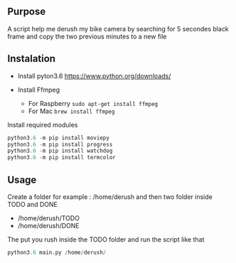 
## Purpose

A script help me derush my bike camera by searching for 5 secondes black frame and copy the two previous minutes to a new file


## Instalation 


- Install pyton3.6
https://www.python.org/downloads/

- Install Ffmpeg
	- For Raspberry
	`sudo apt-get install ffmpeg`
	- For Mac
	`brew install ffmpeg`

Install required modules

```` python
python3.6 -m pip install moviepy
python3.6 -m pip install progress
python3.6 -m pip install watchdog
python3.6 -m pip install termcolor
````


## Usage 

Create a folder for example : /home/derush
and then two folder inside TODO and DONE

- /home/derush/TODO
- /home/derush/DONE

The put you rush inside the TODO folder and run the script like that

``` python
python3.6 main.py /home/derush/

```

